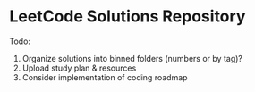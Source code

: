 # LeetCode Solutions Repository

Todo:
1. Organize solutions into binned folders (numbers or by tag)?
2. Upload study plan & resources
3. Consider implementation of coding roadmap
